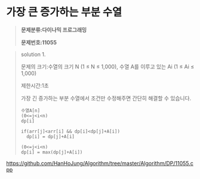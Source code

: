 # 가장 큰 증가하는 부분 수열

> **문제분류:다이나믹 프로그래밍**
>
> **문제번호:11055**

> solution 1.
>
> 문제의 크기:수열의 크기 N (1 ≤ N ≤ 1,000),  수열 A를 이루고 있는 Ai (1 ≤ Ai ≤ 1,000)
>
> 제한시간:1초
>
> 
>
> 가장 긴 증가하는 부분 수열에서 조건만 수정해주면 간단히 해결할 수 있습니다.
>
> ```
> 수열A[n]
> (0<=j<i<n)
> dp[i]
> 
> if(arr[j]<arr[i] && dp[i]<dp[j]+A[i])
> 	dp[i] = dp[j]+A[i]
> 
> (0<=j<i<n)
> dp[i] = max(dp[j]+A[i])
> ```
>
> 
>
> 


https://github.com/HanHoJung/Algorithm/tree/master/Algorithm/DP/11055.cpp






